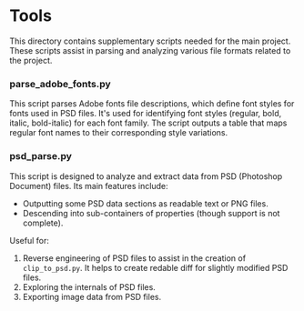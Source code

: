 
# Tools

This directory contains supplementary scripts needed for the main project. These scripts assist in parsing and analyzing various file formats related to the project.


### parse_adobe_fonts.py

This script parses Adobe fonts file descriptions, which define font styles for fonts used in PSD files. It's used for identifying font styles (regular, bold, italic, bold-italic) for each font family. The script outputs a table that maps regular font names to their corresponding style variations.

### psd_parse.py

This script is designed to analyze and extract data from PSD (Photoshop Document) files. Its main features include:

- Outputting some PSD data sections as readable text or PNG files.
- Descending into sub-containers of properties (though support is not complete).

Useful for:
1. Reverse engineering of PSD files to assist in the creation of `clip_to_psd.py`. It helps to create redable diff for slightly modified PSD files.
2. Exploring the internals of PSD files.
3. Exporting image data from PSD files.
